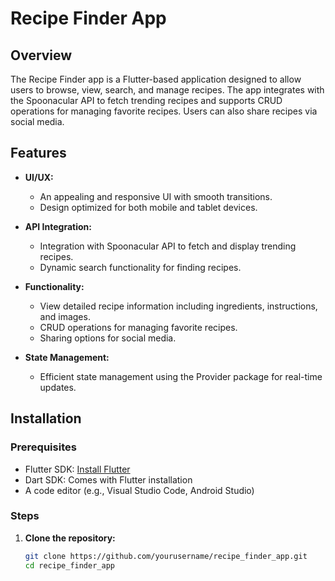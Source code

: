 # Recipe Finder App

## Overview

The Recipe Finder app is a Flutter-based application designed to allow users to browse, view, search, and manage recipes. The app integrates with the Spoonacular API to fetch trending recipes and supports CRUD operations for managing favorite recipes. Users can also share recipes via social media.

## Features

- **UI/UX:**
  - An appealing and responsive UI with smooth transitions.
  - Design optimized for both mobile and tablet devices.

- **API Integration:**
  - Integration with Spoonacular API to fetch and display trending recipes.
  - Dynamic search functionality for finding recipes.

- **Functionality:**
  - View detailed recipe information including ingredients, instructions, and images.
  - CRUD operations for managing favorite recipes.
  - Sharing options for social media.

- **State Management:**
  - Efficient state management using the Provider package for real-time updates.

## Installation

### Prerequisites

- Flutter SDK: [Install Flutter](https://flutter.dev/docs/get-started/install)
- Dart SDK: Comes with Flutter installation
- A code editor (e.g., Visual Studio Code, Android Studio)

### Steps

1. **Clone the repository:**

   ```sh
   git clone https://github.com/yourusername/recipe_finder_app.git
   cd recipe_finder_app
